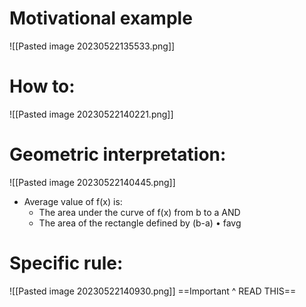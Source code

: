 # Motivational example
![[Pasted image 20230522135533.png]]

# How to:
![[Pasted image 20230522140221.png]]

# Geometric interpretation:
![[Pasted image 20230522140445.png]]
- Average value of f(x) is:
	- The area under the curve of f(x) from b to a AND
	- The area of the rectangle defined by (b-a) • favg
# Specific rule:
![[Pasted image 20230522140930.png]]
==Important ^ READ THIS==
